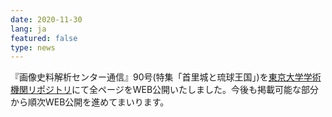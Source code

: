 ```yaml
---
date: 2020-11-30
lang: ja
featured: false
type: news
---
```

『画像史料解析センター通信』90号(特集「首里城と琉球王国」)を<a href="https://repository.dl.itc.u-tokyo.ac.jp/?action=repository_opensearch&amp;index_id=8512" target="_blank">東京大学学術機関リポジトリ</a>にて全ページをWEB公開いたしました。今後も掲載可能な部分から順次WEB公開を進めてまいります。
